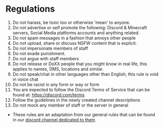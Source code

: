 # Regulations
1. Do not harass, be toxic too or otherwise 'mean' to anyone.
2. Do not advertise or self promote the following: Discord & Minecraft servers, Social Media platforms accounts and anything related.
3. Do not spam messages in a fashion that annoys other people
4. Do not upload, share or discuss NSFW content that is explicit. 
5. Do not impersonate members of staff
6. Do not evade punishment. 
7. Do not argue with staff members 
8. Do not release or DoXX people that you might know in real life, this applies to names, DMS, locations and similar. 
9. Do not speak/chat in other languages other than English, this rule is void in voice chat
10. Do not be racist in any form or way or form
11. You are expected to follow the Discord Terms of Service that can be found at: https://discord.com/terms. 
12. Follow the guidelines in the newly created channel descriptions
13. Do not mock any member of staff or the server in general 

- These rules are an adaptation from our general rules that can be found in our [discord channel dedicated to them](https://discord.com/channels/817842214201196595/817842296884035585)
